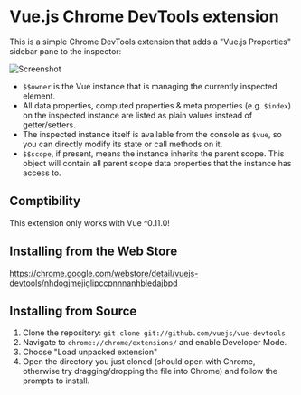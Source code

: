 # Vue.js Chrome DevTools extension

This is a simple Chrome DevTools extension that adds a "Vue.js Properties" sidebar pane to the inspector:

![Screenshot](https://github.com/vuejs/vue-devtools/raw/master/screenshots/todomvc.png)

- `$$owner` is the Vue instance that is managing the currently inspected element.
- All data properties, computed properties & meta properties (e.g. `$index`) on the inspected instance are listed as plain values instead of getter/setters.
- The inspected instance itself is available from the console as `$vue`, so you can directly modify its state or call methods on it.
- `$$scope`, if present, means the instance inherits the parent scope. This object will contain all parent scope data properties that the instance has access to.

## Comptibility

This extension only works with Vue ^0.11.0!

## Installing from the Web Store

https://chrome.google.com/webstore/detail/vuejs-devtools/nhdogjmejiglipccpnnnanhbledajbpd

## Installing from Source

1.  Clone the repository: `git clone git://github.com/vuejs/vue-devtools`
2.  Navigate to `chrome://chrome/extensions/` and enable Developer Mode.
3.  Choose "Load unpacked extension"
4.  Open the directory you just cloned (should open with Chrome, otherwise try dragging/dropping the file into Chrome) and follow the prompts to install.